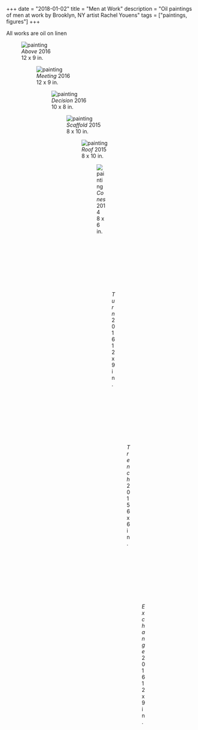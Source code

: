 +++
date = "2018-01-02"
title = "Men at Work"
description = "Oil paintings of men at work by Brooklyn, NY artist Rachel Youens"
tags = ["paintings, figures"]
+++

All works are oil on linen

<figure> <img src="/images/above.jpg" alt="painting"> <figcaption> <em>Above</em> 2016<br>12 x 9 in.</figcaption>

<figure> <img src="/images/meeting.jpg" alt="painting"> <figcaption> <em>Meeting</em> 2016<br>12 x 9 in.</figcaption>  

<figure> <img src="/images/decision.jpg" alt="painting"> <figcaption> <em>Decision</em> 2016<br>10 x 8 in.</figcaption>

<figure> <img src="/images/scaffold.jpg" alt="painting"> <figcaption> <em>Scaffold</em> 2015<br>8 x 10 in.</figcaption>

<figure> <img src="/images/roof.jpg" alt="painting"> <figcaption> <em>Roof</em> 2015<br>8 x 10 in.</figcaption>

<figure> <img src="/images/cones.jpg" alt="painting"> <figcaption> <em>Cones</em> 2014<br>8 x 6 in.</figcaption>

<figure> <img src="/images/turn.jpg" alt="painting"> <figcaption> <em>Turn</em> 2016<br>12 x 9 in.</figcaption>

<figure> <img src="/images/trench.jpg" alt="painting"> <figcaption> <em>Trench</em> 2015<br>6 x 6 in.</figcaption>

<figure> <img src="/images/exchange.jpg" alt="painting"> <figcaption> <em>Exchange</em> 2016<br>12 x 9 in.</figcaption>

<!-- <figure> <img src="/images/lift.jpg" alt="painting"> <figcaption> <em>Lift</em> 2017<br> in.</figcaption> -->






